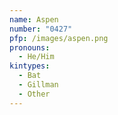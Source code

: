 ```yaml
---
name: Aspen
number: "0427"
pfp: /images/aspen.png
pronouns:
  - He/Him
kintypes:
  - Bat
  - Gillman
  - Other
---
```

